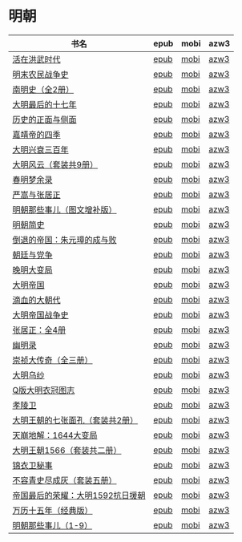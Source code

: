 # 明朝

| 书名 | epub | mobi | azw3 |
| --- | --- | --- | --- |
| [活在洪武时代](http://ct.dalanmei.com/f/31084289-771228911-0f3b37) | [epub](http://ct.dalanmei.com/f/31084289-771228911-0f3b37) | [mobi](http://ct.dalanmei.com/f/31084289-771240675-890f15) | [azw3](http://ct.dalanmei.com/f/31084289-771232693-cfb954) |
| [明末农民战争史](http://ct.dalanmei.com/f/31084289-771230220-e7901e) | [epub](http://ct.dalanmei.com/f/31084289-771230220-e7901e) | [mobi](http://ct.dalanmei.com/f/31084289-771241572-ec2716) | [azw3](http://ct.dalanmei.com/f/31084289-771233843-1c35ff) |
| [南明史（全2册）](http://ct.dalanmei.com/f/31084289-771230602-3cbd2c) | [epub](http://ct.dalanmei.com/f/31084289-771230602-3cbd2c) | [mobi](http://ct.dalanmei.com/f/31084289-771246249-b06238) | [azw3](http://ct.dalanmei.com/f/31084289-771235958-dd8444) |
| [大明最后的十七年](http://ct.dalanmei.com/f/31084289-596120013-666bec) | [epub](http://ct.dalanmei.com/f/31084289-596120013-666bec) | [mobi](http://ct.dalanmei.com/f/31084289-596120298-669a20) | [azw3](http://ct.dalanmei.com/f/31084289-596120184-119c39) |
| [历史的正面与侧面](http://ct.dalanmei.com/f/31084289-578840308-3c7019) | [epub](http://ct.dalanmei.com/f/31084289-578840308-3c7019) | [mobi](http://ct.dalanmei.com/f/31084289-578844241-fd0671) | [azw3](http://ct.dalanmei.com/f/31084289-578842603-1778b3) |
| [嘉靖帝的四季](http://ct.dalanmei.com/f/31084289-575245197-326b09) | [epub](http://ct.dalanmei.com/f/31084289-575245197-326b09) | [mobi](http://ct.dalanmei.com/f/31084289-575334782-09161e) | [azw3](http://ct.dalanmei.com/f/31084289-575308659-8be4d1) |
| [大明兴衰三百年](http://ct.dalanmei.com/f/31084289-570169104-acf8fb) | [epub](http://ct.dalanmei.com/f/31084289-570169104-acf8fb) | [mobi](http://ct.dalanmei.com/f/31084289-570304884-7f502a) | [azw3](http://ct.dalanmei.com/f/31084289-570376658-666a88) |
| [大明风云（套装共9册）](http://ct.dalanmei.com/f/31084289-570164172-0109e1) | [epub](http://ct.dalanmei.com/f/31084289-570164172-0109e1) | [mobi](http://ct.dalanmei.com/f/31084289-570316460-33d6f6) | [azw3](http://ct.dalanmei.com/f/31084289-571381066-146aa6) |
| [春明梦余录](http://ct.dalanmei.com/f/31084289-570107090-5380c9) | [epub](http://ct.dalanmei.com/f/31084289-570107090-5380c9) | [mobi](http://ct.dalanmei.com/f/31084289-570254433-4bfef6) | [azw3](http://ct.dalanmei.com/f/31084289-571412528-47b51c) |
| [严嵩与张居正](None) | [epub](None) | [mobi](None) | [azw3](None) |
| [明朝那些事儿（图文增补版）](http://ct.dalanmei.com/f/31084289-571646826-3b1003) | [epub](http://ct.dalanmei.com/f/31084289-571646826-3b1003) | [mobi](http://ct.dalanmei.com/f/31084289-572120351-26695c) | [azw3](http://ct.dalanmei.com/f/31084289-572180676-d8a642) |
| [明朝简史](http://ct.dalanmei.com/f/31084289-571635507-cce00e) | [epub](http://ct.dalanmei.com/f/31084289-571635507-cce00e) | [mobi](http://ct.dalanmei.com/f/31084289-572124326-63d142) | [azw3](http://ct.dalanmei.com/f/31084289-572184828-899844) |
| [倒退的帝国：朱元璋的成与败](http://ct.dalanmei.com/f/31084289-571531093-ed9dc2) | [epub](http://ct.dalanmei.com/f/31084289-571531093-ed9dc2) | [mobi](http://ct.dalanmei.com/f/31084289-571796919-f80247) | [azw3](http://ct.dalanmei.com/f/31084289-572194616-bfcfdb) |
| [朝廷与党争](http://ct.dalanmei.com/f/31084289-571533204-d302f5) | [epub](http://ct.dalanmei.com/f/31084289-571533204-d302f5) | [mobi](http://ct.dalanmei.com/f/31084289-571802920-cf3fe6) | [azw3](http://ct.dalanmei.com/f/31084289-572195181-23b25c) |
| [晚明大变局](http://ct.dalanmei.com/f/31084289-571536323-75652a) | [epub](http://ct.dalanmei.com/f/31084289-571536323-75652a) | [mobi](http://ct.dalanmei.com/f/31084289-571804884-ef9a56) | [azw3](http://ct.dalanmei.com/f/31084289-572195553-1f3870) |
| [大明帝国](http://ct.dalanmei.com/f/31084289-571559438-c26e1f) | [epub](http://ct.dalanmei.com/f/31084289-571559438-c26e1f) | [mobi](http://ct.dalanmei.com/f/31084289-571922580-18aa5b) | [azw3](http://ct.dalanmei.com/f/31084289-572211725-49728f) |
| [滴血的大朝代](http://ct.dalanmei.com/f/31084289-571522608-e76f0e) | [epub](http://ct.dalanmei.com/f/31084289-571522608-e76f0e) | [mobi](http://ct.dalanmei.com/f/31084289-571779169-b4bf1f) | [azw3](http://ct.dalanmei.com/f/31084289-571974995-309884) |
| [大明帝国战争史](http://ct.dalanmei.com/f/31084289-571541107-435ddf) | [epub](http://ct.dalanmei.com/f/31084289-571541107-435ddf) | [mobi](http://ct.dalanmei.com/f/31084289-571808879-f9f2d2) | [azw3](http://ct.dalanmei.com/f/31084289-572010135-661e7c) |
| [张居正：全4册](http://ct.dalanmei.com/f/31084289-571542736-b83b1d) | [epub](http://ct.dalanmei.com/f/31084289-571542736-b83b1d) | [mobi](http://ct.dalanmei.com/f/31084289-571812746-61d0d9) | [azw3](http://ct.dalanmei.com/f/31084289-572014220-56d25e) |
| [幽明录](http://ct.dalanmei.com/f/31084289-571546016-916f59) | [epub](http://ct.dalanmei.com/f/31084289-571546016-916f59) | [mobi](http://ct.dalanmei.com/f/31084289-571815568-99684d) | [azw3](http://ct.dalanmei.com/f/31084289-572019699-17fff6) |
| [崇祯大传奇（全三册）](http://ct.dalanmei.com/f/31084289-571558221-d7052c) | [epub](http://ct.dalanmei.com/f/31084289-571558221-d7052c) | [mobi](http://ct.dalanmei.com/f/31084289-571916558-b40ae6) | [azw3](http://ct.dalanmei.com/f/31084289-572074816-8fddd6) |
| [大明乌纱](http://ct.dalanmei.com/f/31084289-571561633-cce9df) | [epub](http://ct.dalanmei.com/f/31084289-571561633-cce9df) | [mobi](http://ct.dalanmei.com/f/31084289-571988800-bd58f0) | [azw3](http://ct.dalanmei.com/f/31084289-571840398-003b93) |
| [Q版大明衣冠图志](None) | [epub](None) | [mobi](None) | [azw3](None) |
| [孝陵卫](None) | [epub](None) | [mobi](None) | [azw3](None) |
| [大明王朝的七张面孔（套装共2册）](http://ct.dalanmei.com/f/31084289-571451943-0abb6c) | [epub](http://ct.dalanmei.com/f/31084289-571451943-0abb6c) | [mobi](http://ct.dalanmei.com/f/31084289-571785651-ef4289) | [azw3](http://ct.dalanmei.com/f/31084289-571885536-40b618) |
| [天崩地解：1644大变局](http://ct.dalanmei.com/f/31084289-571455201-917157) | [epub](http://ct.dalanmei.com/f/31084289-571455201-917157) | [mobi](http://ct.dalanmei.com/f/31084289-571787759-87522c) | [azw3](http://ct.dalanmei.com/f/31084289-571888597-cea4a8) |
| [大明王朝1566（套装共二册）](http://ct.dalanmei.com/f/31084289-571457131-c5beeb) | [epub](http://ct.dalanmei.com/f/31084289-571457131-c5beeb) | [mobi](http://ct.dalanmei.com/f/31084289-571789971-5bd1f9) | [azw3](http://ct.dalanmei.com/f/31084289-571895409-cb8ef7) |
| [锦衣卫秘事](http://ct.dalanmei.com/f/31084289-571457692-8fae8b) | [epub](http://ct.dalanmei.com/f/31084289-571457692-8fae8b) | [mobi](http://ct.dalanmei.com/f/31084289-571790787-e3979e) | [azw3](http://ct.dalanmei.com/f/31084289-571898330-82c11d) |
| [不容青史尽成灰（套装五册）](http://ct.dalanmei.com/f/31084289-571457740-e1a785) | [epub](http://ct.dalanmei.com/f/31084289-571457740-e1a785) | [mobi](http://ct.dalanmei.com/f/31084289-571790859-794d7d) | [azw3](http://ct.dalanmei.com/f/31084289-571898561-7be42d) |
| [帝国最后的荣耀：大明1592抗日援朝](http://ct.dalanmei.com/f/31084289-571458405-a7ce83) | [epub](http://ct.dalanmei.com/f/31084289-571458405-a7ce83) | [mobi](http://ct.dalanmei.com/f/31084289-571791394-577f51) | [azw3](http://ct.dalanmei.com/f/31084289-571900215-957ad3) |
| [万历十五年（经典版）](http://ct.dalanmei.com/f/31084289-571458782-ddd98d) | [epub](http://ct.dalanmei.com/f/31084289-571458782-ddd98d) | [mobi](http://ct.dalanmei.com/f/31084289-571792130-b34fc0) | [azw3](http://ct.dalanmei.com/f/31084289-571902993-c76ebd) |
| [明朝那些事儿（1-9）](http://ct.dalanmei.com/f/31084289-571458982-54feb4) | [epub](http://ct.dalanmei.com/f/31084289-571458982-54feb4) | [mobi](http://ct.dalanmei.com/f/31084289-571792410-83cd20) | [azw3](http://ct.dalanmei.com/f/31084289-571904106-956ed3) |

